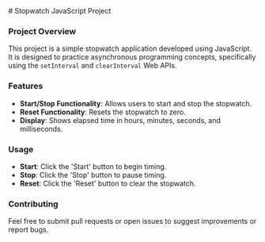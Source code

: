 <response>
# Stopwatch JavaScript Project


### Project Overview
This project is a simple stopwatch application developed using JavaScript. It is designed to practice asynchronous programming concepts, specifically using the `setInterval` and `clearInterval` Web APIs.

### Features
- **Start/Stop Functionality**: Allows users to start and stop the stopwatch.
- **Reset Functionality**: Resets the stopwatch to zero.
- **Display**: Shows elapsed time in hours, minutes, seconds, and milliseconds.

### Usage
- **Start**: Click the 'Start' button to begin timing.
- **Stop**: Click the 'Stop' button to pause timing.
- **Reset**: Click the 'Reset' button to clear the stopwatch.

### Contributing
Feel free to submit pull requests or open issues to suggest improvements or report bugs.



